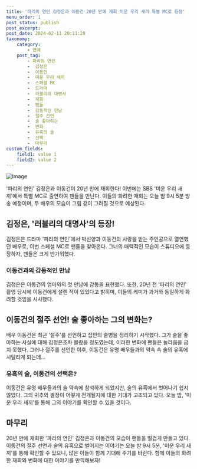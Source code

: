 ```yaml
---
title: '파리의 연인 김정은과 이동건 20년 만에 재회 미운 우리 새끼 특별 MC로 등장'
menu_order: 1
post_status: publish
post_excerpt: 
post_date: 2024-02-11 20:11:28
taxonomy:
    category:
        - 연예
    post_tag:
        - 파리의 연인
        -  김정은
        -  이동건
        -  미운 우리 새끼
        -  스페셜 MC
        -  드라마
        -  러블리의 대명사
        -  재회
        -  팬들
        -  감동적인 만남
        -  절주 선언
        -  술 좋아하는
        -  변화
        -  유혹의 술
        -  선택
        -  마무리
custom_fields:
    field1: value 1
    field2: value 2
---
```


![Image](https://ssl.pstatic.net/mimgnews/image/112/2024/02/11/202402110853275219360_20240211085404_01_20240211085701185.jpg?type=w540)

'파리의 연인' 김정은과 이동건이 20년 만에 재회한다! 이번에는 SBS '미운 우리 새끼'에서 특별 MC로 출연하여 팬들을 만난다. 이들의 화려한 재회는 오늘 밤 9시 5분 방송 예정이며, 두 배우의 모습이 그림 같이 그려질 것으로 예상된다.
## 김정은, '러블리의 대명사'의 등장!
김정은은 드라마 '파리의 연인'에서 박신양과 이동건의 사랑을 받는 주인공으로 열연했던 배우로, 이번 스페셜 MC로 팬들을 찾아온다. 그녀의 매력적인 모습이 스튜디오에 등장하자, 팬들은 크게 반가워했다.
### 이동건과의 감동적인 만남
김정은은 이동건의 엄마와의 첫 만남에 감동을 표현했다. 또한, 20년 전 '파리의 연인' 촬영 당시에 이동건에게 설렌 적이 있었다고 밝히며, 이들의 케미가 과거와 동일하게 화려할 것임을 시사했다.
## 이동건의 절주 선언! 술 좋아하는 그의 변화는?
배우 이동건은 최근 '절주'를 선언하고 집안의 술병을 정리하기 시작했다. 그가 술을 좋아하는 사실에 대해 김정은조차 몰랐을 정도였는데, 이러한 변화에 팬들은 놀라움을 금치 못했다. 그러나 절주를 선언한 이후, 이동건은 유명 배우들과의 약속 속 술의 유혹에 시달리게 되는데...
### 유혹의 술, 이동건의 선택은?
이동건은 유명 배우들과의 술 약속에 참석하게 되었지만, 술의 유혹에서 벗어나기 쉽지 않았다. 그의 귀추와 결정이 어떻게 전개될지에 대한 기대가 고조되고 있다. 오늘 밤, '미운 우리 새끼'를 통해 그의 이야기를 확인할 수 있을 것이다.
## 마무리
20년 만에 재회한 '파리의 연인' 김정은과 이동건의 모습이 팬들을 떨겁게 만들고 있다. 이동건의 절주 선언과 술의 유혹으로 벌어지는 이야기는 오늘 밤 9시 5분, '미운 우리 새끼'를 통해 확인할 수 있으니, 많은 이들이 함께 기대해 주기를 바란다. 함께 이들의 화려한 재회와 변화에 대한 이야기를 만끽해보자!
